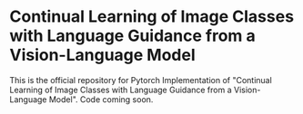 # Continual Learning of Image Classes with Language Guidance from a Vision-Language Model
This is the official repository for Pytorch Implementation of "Continual Learning of Image Classes with Language Guidance from a Vision-Language Model". Code coming soon.
